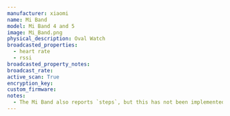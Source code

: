 ```yaml
---
manufacturer: xiaomi
name: Mi Band
model: Mi Band 4 and 5
image: Mi_Band.png
physical_description: Oval Watch
broadcasted_properties:
  - heart rate
  - rssi
broadcasted_property_notes:
broadcast_rate:
active_scan: True
encryption_key:
custom_firmware:
notes:
  - The Mi Band also reports `steps`, but this has not been implemented yet. If you want to help adding the steps, make a log with the BLE advertisements of the watch, with active scan turned on. 
---
```

